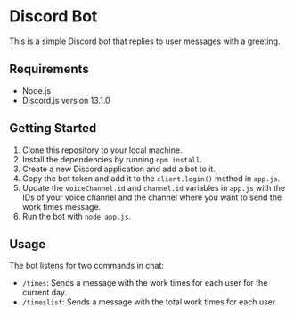 # Discord Bot

This is a simple Discord bot that replies to user messages with a greeting.

## Requirements

* Node.js
* Discord.js version 13.1.0

## Getting Started

1. Clone this repository to your local machine.
2. Install the dependencies by running `npm install`.
3. Create a new Discord application and add a bot to it.
4. Copy the bot token and add it to the `client.login()` method in `app.js`.
5. Update the `voiceChannel.id` and `channel.id` variables in `app.js` with the IDs of your voice channel and the channel where you want to send the work times message.
6. Run the bot with `node app.js`.

## Usage

The bot listens for two commands in chat:

- `/times`: Sends a message with the work times for each user for the current day.
- `/timeslist`: Sends a message with the total work times for each user.


